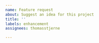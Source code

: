 ```yaml
---
name: Feature request
about: Suggest an idea for this project
title: ''
labels: enhancement
assignees: thomasstjerne

---
```



